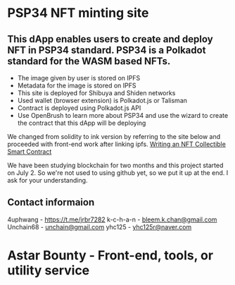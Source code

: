 # **PSP34** NFT minting site

## This dApp enables users to create and deploy NFT in PSP34 standard. PSP34 is a Polkadot standard for the WASM based NFTs.

- The image given by user is stored on IPFS
- Metadata for the image is stored on IPFS
- This site is deployed for Shibuya and Shiden networks
- Used wallet (browser extension) is Polkadot.js or Talisman
- Contract is deployed using Polkadot.js API
- Use OpenBrush to learn more about PSP34 and use the wizard to create the contract that this dApp will be deploying

We changed from solidity to ink version by referring to the site below and proceeded with front-end work after linking ipfs.
[Writing an NFT Collectible Smart Contract](https://dev.to/rounakbanik/writing-an-nft-collectible-smart-contract-2nh8)

We have been studying blockchain for two months and this project started on July 2. 
So we're not used to using github yet, so we put it up at the end. I ask for your understanding.

## Contact informaion
4uphwang - https://t.me/jrbr7282
k-c-h-a-n - bleem.k.chan@gmail.com
Unchain68 - unchain@gmail.com
yhc125 - yhc125r@naver.com

# Astar Bounty - Front-end, tools, or utility service
